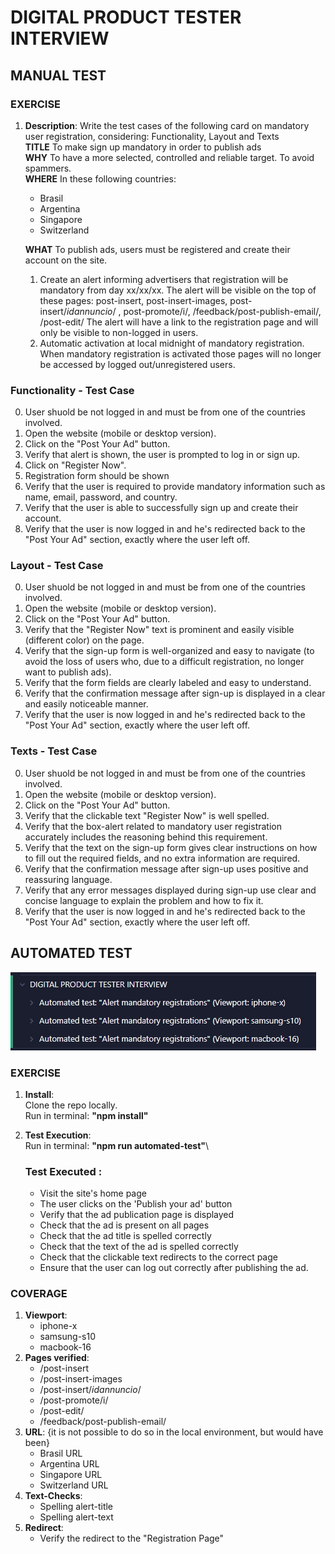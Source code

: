 # DIGITAL PRODUCT TESTER INTERVIEW

## MANUAL TEST

### EXERCISE

1. **Description**:
   Write the test cases of the following card on mandatory user registration, considering: Functionality, Layout and Texts\
   **TITLE**
   To make sign up mandatory in order to publish ads\
   **WHY**
   To have a more selected, controlled and reliable target.
   To avoid spammers.\
   **WHERE**
   In these following countries:

   - Brasil
   - Argentina
   - Singapore
   - Switzerland

   **WHAT**
   To publish ads, users must be registered and create their
   account on the site.

   1. Create an alert informing advertisers that registration
      will be mandatory from day xx/xx/xx.
      The alert will be visible on the top of these pages:
      post-insert, post-insert-images, post-insert/$idannuncio$/ ,
      post-promote/i/, /feedback/post-publish-email/, /post-edit/
      The alert will have a link to the registration page
      and will only be visible to non-logged in users.
   1. Automatic activation at local midnight of mandatory
      registration. When mandatory registration is activated
      those pages will no longer be accessed by logged
      out/unregistered users.

### **Functionality** - Test Case

0. User shuold be not logged in and must be from one of the countries involved.
1. Open the website (mobile or desktop version).
2. Click on the "Post Your Ad" button.
3. Verify that alert is shown, the user is prompted to log in or sign up.
4. Click on "Register Now".
5. Registration form should be shown
6. Verify that the user is required to provide mandatory information such as name, email, password, and country.
7. Verify that the user is able to successfully sign up and create their account.
8. Verify that the user is now logged in and he's redirected back to the "Post Your Ad" section, exactly where the user left off.

### **Layout** - Test Case

0. User shuold be not logged in and must be from one of the countries involved.
1. Open the website (mobile or desktop version).
2. Click on the "Post Your Ad" button.
3. Verify that the "Register Now" text is prominent and easily visible (different color) on the page.
4. Verify that the sign-up form is well-organized and easy to navigate (to avoid the loss of users who, due to a difficult registration, no longer want to publish ads).
5. Verify that the form fields are clearly labeled and easy to understand.
6. Verify that the confirmation message after sign-up is displayed in a clear and easily noticeable manner.
7. Verify that the user is now logged in and he's redirected back to the "Post Your Ad" section, exactly where the user left off.

### **Texts** - Test Case

0. User shuold be not logged in and must be from one of the countries involved.
1. Open the website (mobile or desktop version).
2. Click on the "Post Your Ad" button.
3. Verify that the clickable text "Register Now" is well spelled.
4. Verify that the box-alert related to mandatory user registration accurately includes the reasoning behind this requirement.
5. Verify that the text on the sign-up form gives clear instructions on how to fill out the required fields, and no extra information are required.
6. Verify that the confirmation message after sign-up uses positive and reassuring language.
7. Verify that any error messages displayed during sign-up use clear and concise language to explain the problem and how to fix it.
8. Verify that the user is now logged in and he's redirected back to the "Post Your Ad" section, exactly where the user left off.

## AUTOMATED TEST

![alt text](https://github.com/alecmestroni/DIGITAL-PRODUCT-TESTER/blob/master/cypress/fixtures/img/viewport.png?raw=true)

### EXERCISE

1. **Install**:\
   Clone the repo locally.\
   Run in terminal: **"npm install"**

2. **Test Execution**:\
   Run in terminal: **"npm run automated-test"**\
   ### Test Executed :
   - Visit the site's home page
   - The user clicks on the 'Publish your ad' button
   - Verify that the ad publication page is displayed
   - Check that the ad is present on all pages
   - Check that the ad title is spelled correctly
   - Check that the text of the ad is spelled correctly
   - Check that the clickable text redirects to the correct page
   - Ensure that the user can log out correctly after publishing the ad.

### COVERAGE

1. **Viewport**:
   - iphone-x
   - samsung-s10
   - macbook-16
2. **Pages verified**:
   - /post-insert
   - /post-insert-images
   - /post-insert/$idannuncio$/
   - /post-promote/i/
   - /post-edit/
   - /feedback/post-publish-email/
3. **URL**:
   {it is not possible to do so in the local environment, but would have been}
   - Brasil URL
   - Argentina URL
   - Singapore URL
   - Switzerland URL
4. **Text-Checks**:
   - Spelling alert-title
   - Spelling alert-text
5. **Redirect**:
   - Verify the redirect to the "Registration Page"

